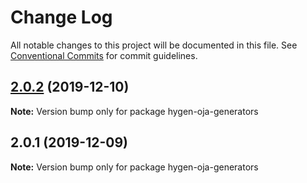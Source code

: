 # Change Log

All notable changes to this project will be documented in this file.
See [Conventional Commits](https://conventionalcommits.org) for commit guidelines.

## [2.0.2](https://github.com/eBay/oja/compare/hygen-oja-generators@2.0.1...hygen-oja-generators@2.0.2) (2019-12-10)

**Note:** Version bump only for package hygen-oja-generators





## 2.0.1 (2019-12-09)

**Note:** Version bump only for package hygen-oja-generators
